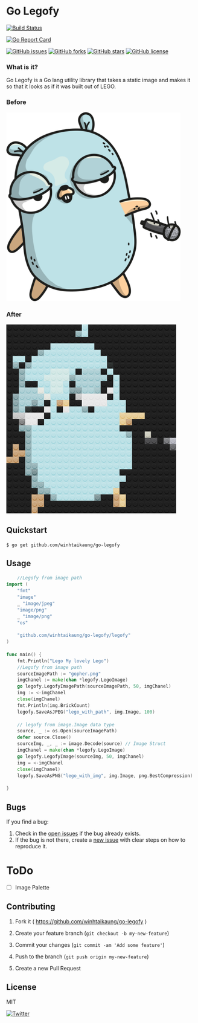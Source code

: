 # Go Legofy

[![Build Status](https://travis-ci.org/winhtaikaung/go-legofy.svg?branch=master)](https://travis-ci.org/winhtaikaung/go-legofy)

[![Go Report Card](https://goreportcard.com/badge/github.com/winhtaikaung/go-legofy)](https://goreportcard.com/report/github.com/winhtaikaung/go-legofy)

[![GitHub issues](https://img.shields.io/github/issues/winhtaikaung/go-legofy.svg)](https://github.com/winhtaikaung/go-legofy/issues)
[![GitHub forks](https://img.shields.io/github/forks/winhtaikaung/go-legofy.svg)](https://github.com/winhtaikaung/go-legofy/network)
[![GitHub stars](https://img.shields.io/github/stars/winhtaikaung/go-legofy.svg)](https://github.com/winhtaikaung/go-legofy/stargazers)
[![GitHub license](https://img.shields.io/github/license/winhtaikaung/go-legofy.svg)](https://github.com/winhtaikaung/go-legofy/blob/master/LICENSE.md)

### What is it?

Go Legofy is a Go lang utility library that takes a static image and makes it so that it looks as if it was built out of LEGO.

### Before

<img alt="Before" title="Before (The inflorescence of Zoysia grass, a variety of lawn grass. Picture by Hari Krishnan)" height="500" src="gopher.png?raw=true">

### After

<img alt="After" title="After" height="500" src="lego_with_img.png?raw=true">

## Quickstart

```shell
$ go get github.com/winhtaikaung/go-legofy
```

## Usage

```go
    //Legofy from image path
import (
	"fmt"
	"image"
	_ "image/jpeg"
	"image/png"
	_ "image/png"
	"os"

	"github.com/winhtaikaung/go-legofy/legofy"
)

func main() {
	fmt.Println("Lego My lovely Lego")
	//Legofy from image path
	sourceImagePath := "gopher.png"
	imgChanel := make(chan *legofy.LegoImage)
	go legofy.LegofyImagePath(sourceImagePath, 50, imgChanel)
	img := <-imgChanel
	close(imgChanel)
	fmt.Println(img.BrickCount)
	legofy.SaveAsJPEG("lego_with_path", img.Image, 100)

	// legofy from image.Image data type
	source, _ := os.Open(sourceImagePath)
	defer source.Close()
	sourceImg, _, _ := image.Decode(source) // Image Struct
	imgChanel = make(chan *legofy.LegoImage)
	go legofy.LegofyImage(sourceImg, 50, imgChanel)
	img = <-imgChanel
	close(imgChanel)
	legofy.SaveAsPNG("lego_with_img", img.Image, png.BestCompression)

}
```

## Bugs

If you find a bug:

1. Check in the [open issues](https://github.com/winhtaikaung/go-legofy/issues) if the bug already exists.
2. If the bug is not there, create a [new issue](https://github.com/winhtaikaung/go-legofy/issues/new) with clear steps on how to reproduce it.

# ToDo

- [ ] Image Palette

## Contributing

1. Fork it ( https://github.com/winhtaikaung/go-legofy )

2) Create your feature branch (`git checkout -b my-new-feature`)

3. Commit your changes (`git commit -am 'Add some feature'`)

4) Push to the branch (`git push origin my-new-feature`)

5. Create a new Pull Request

## License

MIT

[![Twitter](https://img.shields.io/twitter/url/https/github.com/winhtaikaung/go-legofy.svg?style=social)](https://twitter.com/intent/tweet?text=Wow:&url=https%3A%2F%2Fgithub.com%2Fwinhtaikaung%2Fgo-legofy)
